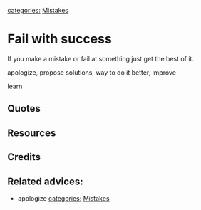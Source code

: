 [categories:](../categories/index.md) [Mistakes](../categories/Mistakes.md)
# Fail with success

If you make a mistake or fail at something just get the best of it. 

apologize, propose solutions, way to do it better, improve

learn

## Quotes

## Resources

## Credits

## Related advices:

- apologize
[categories:](../categories/index.md) [Mistakes](../categories/Mistakes.md)